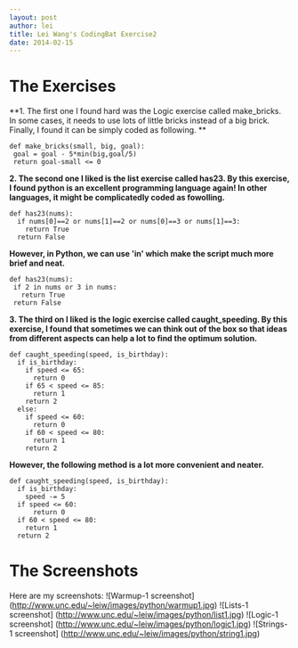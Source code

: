 ```yaml
---
layout: post
author: lei
title: Lei Wang's CodingBat Exercise2
date: 2014-02-15
---
```


# The Exercises

**1. The first one I found hard was the Logic exercise called make_bricks. In some cases, it needs to use lots of little bricks instead of a big brick. Finally, I found it can be simply coded as following. **

```
def make_bricks(small, big, goal):
 goal = goal - 5*min(big,goal/5)
 return goal-small <= 0
```

**2. The second one I liked is the list exercise called has23. By this exercise, I found python is an excellent programming language again! In other languages, it might be complicatedly coded as fowolling.**

```
def has23(nums):
  if nums[0]==2 or nums[1]==2 or nums[0]==3 or nums[1]==3:
    return True
  return False
```


**However, in Python, we can use 'in' which make the script much more brief and neat.** 


```
def has23(nums):
 if 2 in nums or 3 in nums:
   return True
 return False

```

**3. The third on I liked is the logic exercise called caught_speeding. By this exercise, I found that sometimes we can think out of the box so that ideas from different aspects can help a lot to find the optimum solution.**

```
def caught_speeding(speed, is_birthday):
  if is_birthday:
    if speed <= 65:
      return 0
    if 65 < speed <= 85:
      return 1
    return 2 
  else:
    if speed <= 60:
      return 0
    if 60 < speed <= 80:
      return 1
    return 2
```

**However, the following method is a lot more convenient and neater.**


```
def caught_speeding(speed, is_birthday):
  if is_birthday:
    speed -= 5   
  if speed <= 60:
      return 0
  if 60 < speed <= 80:
    return 1
  return 2
```

# The Screenshots
Here are my screenshots:
![Warmup-1 screenshot] (http://www.unc.edu/~leiw/images/python/warmup1.jpg)
![Lists-1 screenshot] (http://www.unc.edu/~leiw/images/python/list1.jpg)
![Logic-1 screenshot] (http://www.unc.edu/~leiw/images/python/logic1.jpg)
![Strings-1 screenshot] (http://www.unc.edu/~leiw/images/python/string1.jpg)
